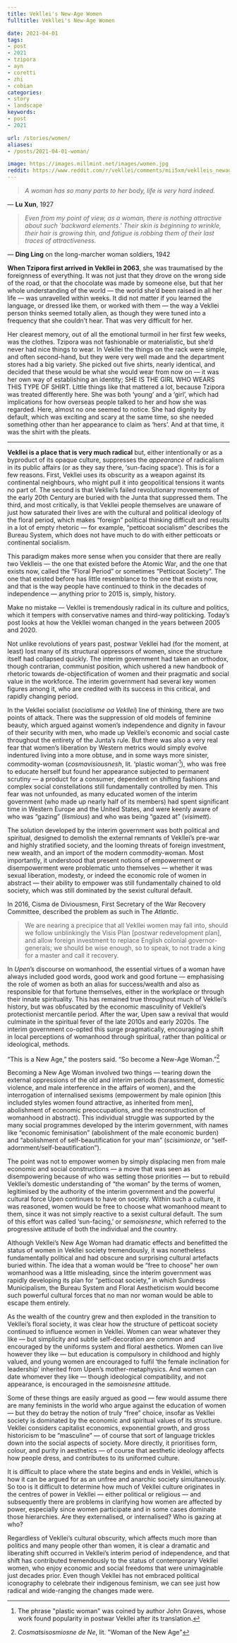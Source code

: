 ```yaml
---
title: Vekllei's New-Age Women
fulltitle: Vekllei's New-Age Women

date: 2021-04-01
tags:
- post
- 2021
- tzipora
- ayn
- coretti
- zhi
- cobian
categories:
- story
- landscape
keywords:
- post
- 2021

url: /stories/women/
aliases:
- /posts/2021-04-01-woman/

image: https://images.millmint.net/images/women.jpg
reddit: https://www.reddit.com/r/vekllei/comments/mii5xm/veklleis_newage_women/
---
```


>*A woman has so many parts to her body, life is very hard indeed.*

— **Lu Xun**, 1927

>*Even from my point of view, as a woman, there is nothing attractive about such 'backward elements.' Their skin is beginning to wrinkle, their hair is growing thin, and fatigue is robbing them of their last traces of attractiveness.*

 — **Ding Ling** on the long-marcher woman soldiers, 1942

**When Tzipora first arrived in Vekllei in 2063**, she was traumatised by the foreignness of everything. It was not just that they drove on the wrong side of the road, or that the chocolate was made by someone else, but that her whole understanding of the world — the world she’d been raised in all her life — was unravelled within weeks. It did not matter if you learned the language, or dressed like them, or worked with them — the way a Vekllei person thinks seemed totally alien, as though they were tuned into a frequency that she couldn’t hear. That was very difficult for her.

Her clearest memory, out of all the emotional turmoil in her first few weeks, was the clothes. Tzipora was not fashionable or materialistic, but she’d never had nice things to wear. In Vekllei the things on the rack were simple, and often second-hand, but they were very well made and the department stores had a big variety. She picked out five shirts, nearly identical, and decided that these would be what she would wear from now on — it was her own way of establishing an identity; SHE IS THE GIRL WHO WEARS THIS TYPE OF SHIRT. Little things like that mattered a lot, because Tzipora was treated differently here. She was both ‘young’ and a ‘girl’, which had implications for how overseas people talked to her and how she was regarded. Here, almost no one seemed to notice. She had dignity by default, which was exciting and scary at the same time, so she needed something other than her appearance to claim as ‘hers’. And at that time, it was the shirt with the pleats.

---

**Vekllei is a place that is very much radical** but, either intentionally or as a byproduct of its opaque culture, suppresses the *appearance* of radicalism in its public affairs (or as they say there, ‘sun-facing space’). This is for a few reasons. First, Vekllei uses its obscurity as a weapon against its continental neighbours, who might pull it into geopolitical tensions it wants no part of. The second is that Vekllei’s failed revolutionary movements of the early 20th Century are buried with the Junta that suppressed them. The third, and most critically, is that Vekllei people themselves are unaware of just how saturated their lives are with the cultural and political ideology of the floral period, which makes “foreign” political thinking difficult and results in a lot of empty rhetoric — for example, “petticoat socialism” describes the Bureau System, which does not have much to do with either petticoats or continental socialism.

This paradigm makes more sense when you consider that there are really two Veklleis — the one that existed before the Atomic War, and the one that exists now, called the “Floral Period” or sometimes “Petticoat Society”. The one that existed before has little resemblance to the one that exists now, and that is the way people have continued to think in the decades of independence — anything prior to 2015 is, simply, history.

Make no mistake — Vekllei is tremendously radical in its culture and politics, which it tempers with conservative names and third-way politicking. Today’s post looks at how the Vekllei woman changed in the years between 2005 and 2020.

Not unlike revolutions of years past, postwar Vekllei had (for the moment, at least) lost many of its structural oppressors of women, since the structure itself had collapsed quickly. The interim government had taken an orthodox, though contrarian, communist position, which ushered a new handbook of rhetoric towards de-objectification of women and their pragmatic and social value in the workforce. The interim government had several key women figures among it, who are credited with its success in this critical, and rapidly changing period.

In the Vekllei socialist (*socialisme oa Vekllei*) line of thinking, there are two points of attack. There was the suppression of old models of feminine beauty, which argued against women’s independence and dignity in favour of their security with men, who made up Vekllei’s economic and social caste throughout the entirety of the Junta’s rule. But there was also a very real fear that women’s liberation by Western metrics would simply evolve indentured living into a more obtuse, and in some ways more sinister, commodity-woman (*cosmavisiousnesh*, lit. ‘plastic woman’[^1]), who was free to educate herself but found her appearance subjected to permanent scrutiny — a product for a consumer, dependent on shifting fashions and complex social constellations still fundamentally controlled by men. This fear was not unfounded, as many educated women of the interim government (who made up nearly half of its members) had spent significant time in Western Europe and the United States, and were keenly aware of who was “gazing” (*lismious*) and who was being “gazed at” (*visimett*).

The solution developed by the interim government was both political and spiritual, designed to demolish the external remnants of Vekllei’s pre-war and highly stratified society, and the looming threats of foreign investment, new wealth, and an import of the modern commodity-woman. Most importantly, it understood that present notions of empowerment or disempowerment were problematic unto themselves — whether it was sexual liberation, modesty, or indeed the economic role of women in abstract — their ability to empower was still fundamentally chained to old society, which was still dominated by the sexist cultural default.

In 2016, Cisma de Diviousmesn, First Secretary of the War Recovery Committee, described the problem as such in The *Atlantic*.

>We are nearing a precipice that all Vekllei women may fall into, should we follow unblinkingly the Visis Plan [postwar redevelopment plan], and allow foreign investment to replace English colonial governor-generals; we should be wise enough, so to speak, to not trade a king for a master and call it recovery.

In *Upen*’s discourse on womanhood, the essential virtues of a woman have always included good words, good work and good fortune — emphasising the role of women as both an alias for success/wealth and also as responsible for that fortune themselves, either in the workplace or through their innate spirituality. This has remained true throughout much of Vekllei’s history, but was obfuscated by the economic masculinity of Vekllei’s protectionist mercantile period. After the war, Upen saw a revival that would culminate in the spiritual fever of the late 2010s and early 2020s. The interim government co-opted this surge pragmatically, encouraging a shift in local perceptions of womanhood through spiritual, rather than political or ideological, methods.

“This is a New Age,” the posters said. “So become a New-Age Woman.”[^2]

Becoming a New Age Woman involved two things — tearing down the external oppressions of the old and interim periods (harassment, domestic violence, and male interference in the affairs of women), and the interrogation of internalised sexisms (empowerment by male opinion [this included styles women found attractive, as inherited from men], abolishment of economic preoccupations, and the reconstruction of womanhood in abstract). This individual struggle was supported by the many social programmes developed by the interim government, with names like “economic feminisation” (abolishment of the male economic burden) and “abolishment of self-beautification for your man” (*scisimionze*, or “self-adornment/self-beautification”).

The point was not to empower women by simply displacing men from male economic and social constructions — a move that was seen as disempowering because of who was setting those priorities —  but to rebuild Vekllei’s domestic understanding of “the woman” by the terms of women, legitimised by the authority of the interim government and the powerful cultural force Upen continues to have on society. Within such a culture, it was reasoned, women would be free to choose what womanhood meant to them, since it was not simply reactive to a sexist cultural default. The sum of this effort was called ‘sun-facing,’ or *semoisnesne*, which referred to the progressive attitude of both the individual and the country.

Although Vekllei’s New Age Woman had dramatic effects and benefitted the status of women in Vekllei society tremendously, it was nonetheless fundamentally political and had obscure and surprising cultural artefacts buried within. The idea that a woman would be “free to choose” her own womanhood was a little misleading, since the interim government was rapidly developing its plan for “petticoat society,” in which Sundress Municipalism, the Bureau System and Floral Aestheticism would become such powerful cultural forces that no man nor woman would be able to escape them entirely.

As the wealth of the country grew and then exploded in the transition to Vekllei’s floral society, it was clear how the structure of petticoat society continued to influence women in Vekllei. Women can wear whatever they like — but simplicity and subtle self-decoration are common and encouraged by the uniforms system and floral aesthetics. Women can live however they like — but education is compulsory in childhood and highly valued, and young women are encouraged to fulfil ‘the female inclination for leadership’ inherited from Upen’s mother-metaphysics. And women can date whomever they like — though ideological compatibility, and not appearance, is encouraged in the *semoisnesne* attitude.

Some of these things are easily argued as good — few would assume there are many feminists in the world who argue against the education of women — but they do betray the notion of truly “free” choice, insofar as Vekllei society is dominated by the economic and spiritual values of its structure. Vekllei considers capitalist economics, exponential growth, and gross historicism to be “masculine” — of course that sort of language trickles down into the social aspects of society. More directly, it prioritises form, colour, and purity in aesthetics — of course that aesthetic ideology affects how people dress, and contributes to its uniformed culture.

It is difficult to place where the state begins and ends in Vekllei, which is how it can be argued for as an unfree and anarchic society simultaneously. So too is it difficult to determine how much of Vekllei culture originates in the centres of power in Vekllei — either political or religious — and subsequently there are problems in clarifying how women are affected by power, especially since women participate and in some cases dominate those hierarchies. Are they externalised, or internalised? Who is gazing at who?

Regardless of Vekllei’s cultural obscurity, which affects much more than politics and many people other than women, it is clear a dramatic and liberating shift occurred in Vekllei’s interim period of independence, and that shift has contributed tremendously to the status of contemporary Vekllei women, who enjoy economic and social freedoms that were unimaginable just decades prior. Even though Vekllei has not embraced political iconography to celebrate their indigenous feminism, we can see just how radical and wide-ranging the changes made were.

[^1]: The phrase "plastic woman" was coined by author John Graves, whose work found popularity in postwar Vekllei after its translation.
[^2]: *Cosmatsisosmiosne de Ne*, lit. "Woman of the New Age"
